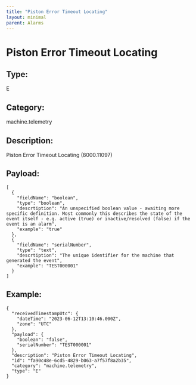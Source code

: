 ```yaml
---
title: "Piston Error Timeout Locating"
layout: minimal
parent: Alarms
---
```


# Piston Error Timeout Locating

## Type:

E

## Category:

machine.telemetry

## Description: 

Piston Error Timeout Locating (8000.11097)

## Payload:

```
[
  {
    "fieldName": "boolean",
    "type": "boolean",
    "descrtiption": "An unspecified boolean value - awaiting more specific definition. Most commonly this describes the state of the event itself - e.g. active (true) or inactive/resolved (false) if the event is an alarm",
    "example": "true"
  },
  {
    "fieldName": "serialNumber",
    "type": "text",
    "descrtiption": "The unique identifier for the machine that generated the event",
    "example": "TEST000001"
  }
]
```

## Example:

```
{
  "receivedTimestampUtc": {
    "dateTime": "2023-06-12T13:10:46.000Z",
    "zone": "UTC"
  },
  "payload": {
    "boolean": "false",
    "serialNumber": "TEST000001"
  },
  "description": "Piston Error Timeout Locating",
  "id": "fa90c48e-6cd5-4829-b063-a7f57f8a2b35",
  "category": "machine.telemetry",
  "type": "E"
}
```

